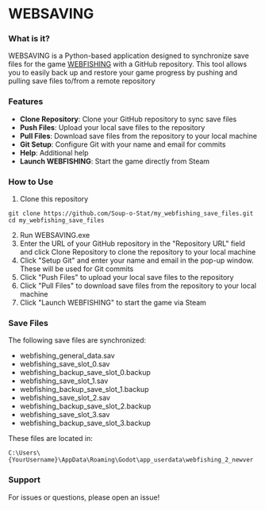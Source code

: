 # WEBSAVING

### What is it?

WEBSAVING is a Python-based application designed to synchronize save files for the game [WEBFISHING](https://store.steampowered.com/app/3146520/WEBFISHING/) with a GitHub repository. This tool allows you to easily back up and restore your game progress by pushing and pulling save files to/from a remote repository

### Features

- **Clone Repository**: Clone your GitHub repository to sync save files
- **Push Files**: Upload your local save files to the repository
- **Pull Files**: Download save files from the repository to your local machine
- **Git Setup**: Configure Git with your name and email for commits
- **Help**: Additional help
- **Launch WEBFISHING**: Start the game directly from Steam

### How to Use

1) Clone this repository

```
git clone https://github.com/Soup-o-Stat/my_webfishing_save_files.git
cd my_webfishing_save_files
```

2) Run WEBSAVING.exe
3) Enter the URL of your GitHub repository in the "Repository URL" field and click Clone Repository to clone the repository to your local machine
4) Click "Setup Git" and enter your name and email in the pop-up window. These will be used for Git commits
5) Click "Push Files" to upload your local save files to the repository
6) Click "Pull Files" to download save files from the repository to your local machine
7) Click "Launch WEBFISHING" to start the game via Steam

### Save Files

The following save files are synchronized:
* webfishing_general_data.sav
* webfishing_save_slot_0.sav
* webfishing_backup_save_slot_0.backup
* webfishing_save_slot_1.sav
* webfishing_backup_save_slot_1.backup
* webfishing_save_slot_2.sav
* webfishing_backup_save_slot_2.backup
* webfishing_save_slot_3.sav
* webfishing_backup_save_slot_3.backup

These files are located in:

```
C:\Users\{YourUsername}\AppData\Roaming\Godot\app_userdata\webfishing_2_newver
```

### Support

For issues or questions, please open an issue!
